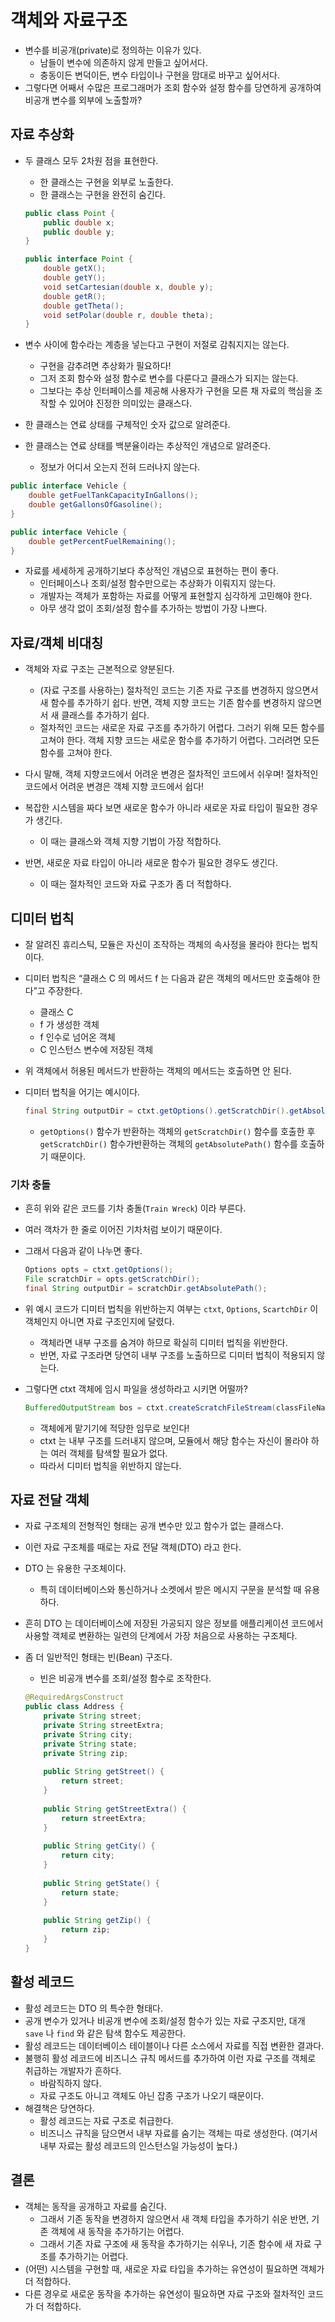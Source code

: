 # 객체와 자료구조

- 변수를 비공개(private)로 정의하는 이유가 있다.
    - 남들이 변수에 의존하지 않게 만들고 싶어서다.
    - 충동이든 변덕이든, 변수 타입이나 구현을 맘대로 바꾸고 싶어서다.
- 그렇다면 어째서 수많은 프로그래머가 조회 함수와 설정 함수를 당연하게 공개하여 비공개 변수를
외부에 노출할까?

## 자료 추상화

- 두 클래스 모두 2차원 점을 표현한다.
    - 한 클래스는 구현을 외부로 노출한다.
    - 한 클래스는 구현을 완전히 숨긴다.
    
    ```java
    public class Point {
    	public double x;
    	public double y;
    }
    ```
    
    ```java
    public interface Point {
    	double getX();
    	double getY();
    	void setCartesian(double x, double y);
    	double getR();
    	double getTheta();
    	void setPolar(double r, double theta);
    }
    ```
    

- 변수 사이에 함수라는 계층을 넣는다고 구현이 저절로 감춰지지는 않는다.
    - 구현을 감추려면 추상화가 필요하다!
    - 그저 조회 함수와 설정 함수로 변수를 다룬다고 클래스가 되지는 않는다.
    - 그보다는 추상 인터페이스를 제공해 사용자가 구현을 모른 채 자료의 핵심을 조작할 수 있어야 진정한
    의미있는 클래스다.

- 한 클래스는 연료 상태를 구체적인 숫자 값으로 알려준다.
- 한 클래스는 연료 상태를 백분율이라는 추상적인 개념으로 알려준다.
    - 정보가 어디서 오는지 전혀 드러나지 않는다.

```java
public interface Vehicle {
	double getFuelTankCapacityInGallons();
	double getGallonsOfGasoline();
}
```

```java
public interface Vehicle {
	double getPercentFuelRemaining();
}
```

- 자료를 세세하게 공개하기보다 추상적인 개념으로 표현하는 편이 좋다.
    - 인터페이스나 조회/설정 함수만으로는 추상화가 이뤄지지 않는다.
    - 개발자는 객체가 포함하는 자료를 어떻게 표현할지 심각하게 고민해야 한다.
    - 아무 생각 없이 조회/설정 함수를 추가하는 방법이 가장 나쁘다.

## 자료/객체 비대칭

- 객체와 자료 구조는 근본적으로 양분된다.
    - (자료 구조를 사용하는) 절차적인 코드는 기존 자료 구조를 변경하지 않으면서 새 함수를 추가하기 쉽다.
    반면, 객체 지향 코드는 기존 함수를 변경하지 않으면서 새 클래스를 추가하기 쉽다.
    - 절차적인 코드는 새로운 자료 구조를 추가하기 어렵다.
    그러기 위해 모든 함수를 고쳐야 한다.
    객체 지향 코드는 새로운 함수를 추가하기 어렵다.
    그러려면 모든 함수를 고쳐야 한다.
- 다시 말해, 객체 지향코드에서 어려운 변경은 절차적인 코드에서 쉬우며!
절차적인 코드에서 어려운 변경은 객체 지향 코드에서 쉽다!

- 복잡한 시스템을 짜다 보면 새로운 함수가 아니라 새로운 자료 타입이 필요한 경우가 생긴다.
    - 이 때는 클래스와 객체 지향 기법이 가장 적합하다.
- 반면, 새로운 자료 타입이 아니라 새로운 함수가 필요한 경우도 생긴다.
    - 이 때는 절차적인 코드와 자료 구조가 좀 더 적합하다.

## 디미터 법칙

- 잘 알려진 휴리스틱, 모듈은 자신이 조작하는 객체의 속사정을 몰라야 한다는 법칙이다.
- 디미터 법칙은 “클래스 C 의 메서드 f 는 다음과 같은 객체의 메서드만 호출해야 한다”고 주장한다.
    - 클래스 C
    - f 가 생성한 객체
    - f 인수로 넘어온 객체
    - C 인스턴스 변수에 저장된 객체
- 위 객체에서 허용된 메서드가 반환하는 객체의 메서드는 호출하면 안 된다.

- 디미터 법칙을 어기는 예시이다.
    
    ```java
    final String outputDir = ctxt.getOptions().getScratchDir().getAbsolutePath();
    ```
    
    - `getOptions()` 함수가 반환하는 객체의 `getScratchDir()` 함수를 호출한 후 `getScratchDir()` 함수가반환하는 객체의 `getAbsolutePath()` 함수를 호출하기 때문이다.

### 기차 충돌

- 흔히 위와 같은 코드를 기차 충돌(`Train Wreck`) 이라 부른다.
- 여러 객차가 한 줄로 이어진 기차처럼 보이기 때문이다.
- 그래서 다음과 같이 나누면 좋다.
    
    ```java
    Options opts = ctxt.getOptions();
    File scratchDir = opts.getScratchDir();
    final String outputDir = scratchDir.getAbsolutePath();
    ```
    
- 위 예시 코드가 디미터 법칙을 위반하는지 여부는 `ctxt`, `Options`, `ScartchDir` 이 객체인지 아니면
자료 구조인지에 달렸다.
    - 객체라면 내부 구조를 숨겨야 하므로 확실히 디미터 법칙을 위반한다.
    - 반면, 자료 구조라면 당연히 내부 구조를 노출하므로 디미터 법칙이 적용되지 않는다.
- 그렇다면 ctxt 객체에 임시 파일을 생성하라고 시키면 어떨까?
    
    ```java
    BufferedOutputStream bos = ctxt.createScratchFileStream(classFileName);
    ```
    
    - 객체에게 맡기기에 적당한 임무로 보인다!
    - ctxt 는 내부 구조를 드러내지 않으며, 모듈에서 해당 함수는 자신이 몰라야 하는 여러 객체를 탐색할
    필요가 없다.
    - 따라서 디미터 법칙을 위반하지 않는다.

## 자료 전달 객체

- 자료 구조체의 전형적인 형태는 공개 변수만 있고 함수가 없는 클래스다.
- 이런 자료 구조체를 때로는 자료 전달 객체(DTO) 라고 한다.
- DTO 는 유용한 구조체이다.
    - 특히 데이터베이스와 통신하거나 소켓에서 받은 메시지 구문을 분석할 때 유용하다.
- 흔히 DTO 는 데이터베이스에 저장된 가공되지 않은 정보를 애플리케이션 코드에서 사용할 객체로
변환하는 일련의 단계에서 가장 처음으로 사용하는 구조체다.
- 좀 더 일반적인 형태는 빈(Bean) 구조다.
    - 빈은 비공개 변수를 조회/설정 함수로 조작한다.
    
    ```java
    @RequiredArgsConstruct
    public class Address {
    	private String street;
    	private String streetExtra;
    	private String city;
    	private String state;
    	private String zip;
    	
    	public String getStreet() {
    		return street;
    	}
    	
    	public String getStreetExtra() {
    		return streetExtra;
    	}
    	
    	public String getCity() {
    		return city;
    	}
    	
    	public String getState() {
    		return state;
    	}
    	
    	public String getZip() {
    		return zip;
    	}
    }
    ```
    

## 활성 레코드

- 활성 레코드는 DTO 의 특수한 형태다.
- 공개 변수가 있거나 비공개 변수에 조회/설정 함수가 있는 자료 구조지만, 대개 `save` 나 `find` 와 같은
탐색 함수도 제공한다.
- 활성 레코드는 데이터베이스 테이블이나 다른 소스에서 자료를 직접 변환한 결과다.
- 불행히 활성 레코드에 비즈니스 규칙 메서드를 추가하여 이런 자료 구조를 객체로 취급하는 개발자가
흔하다.
    - 바람직하지 않다.
    - 자료 구조도 아니고 객체도 아닌 잡종 구조가 나오기 때문이다.
- 해결책은 당연하다.
    - 활성 레코드는 자료 구조로 취급한다.
    - 비즈니스 규칙을 담으면서 내부 자료를 숨기는 객체는 따로 생성한다.
    (여기서 내부 자료는 활성 레코드의 인스턴스일 가능성이 높다.)

## 결론

- 객체는 동작을 공개하고 자료를 숨긴다.
    - 그래서 기존 동작을 변경하지 않으면서 새 객체 타입을 추가하기 쉬운 반면, 
    기존 객체에 새 동작을 추가하기는 어렵다.
    - 그래서 기존 자료 구조에 새 동작을 추가하기는 쉬우나, 기존 함수에 새 자료 구조를 추가하기는 어렵다.
- (어떤) 시스템을 구현할 때, 새로운 자료 타입을 추가하는 유연성이 필요하면 객체가 더 적합하다.
- 다른 경우로 새로운 동작을 추가하는 유연성이 필요하면 자료 구조와 절차적인 코드가 더 적합하다.
